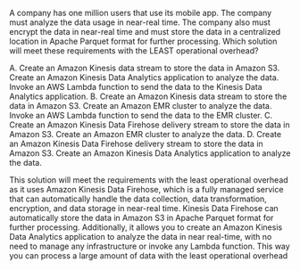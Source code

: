 A company has one million users that use its mobile app. The company must analyze the data usage in near-real time. The company also must encrypt the data in near-real time and must store the data in a centralized location in Apache Parquet format for further processing. Which solution will meet these requirements with the LEAST operational overhead? 

A. Create an Amazon Kinesis data stream to store the data in Amazon S3. Create an Amazon Kinesis Data Analytics application to analyze the data. Invoke an AWS Lambda function to send the data to the Kinesis Data Analytics application. 
B. Create an Amazon Kinesis data stream to store the data in Amazon S3. Create an Amazon EMR cluster to analyze the data. Invoke an AWS Lambda function to send the data to the EMR cluster. 
C. Create an Amazon Kinesis Data Firehose delivery stream to store the data in Amazon S3. Create an Amazon EMR cluster to analyze the data. 
D. Create an Amazon Kinesis Data Firehose delivery stream to store the data in Amazon S3. Create an Amazon Kinesis Data Analytics application to analyze the data.

This solution will meet the requirements with the least operational overhead as it uses Amazon Kinesis Data Firehose, which is a fully managed service that can automatically handle the data collection, data transformation, encryption, and data storage in near-real time. 
Kinesis Data Firehose can automatically store the data in Amazon S3 in Apache Parquet format for further processing. Additionally, it allows you to create an Amazon Kinesis Data Analytics application to analyze the data in near real-time, with no need to manage any infrastructure or invoke any Lambda function. This way you can process a large amount of data with the least operational overhead